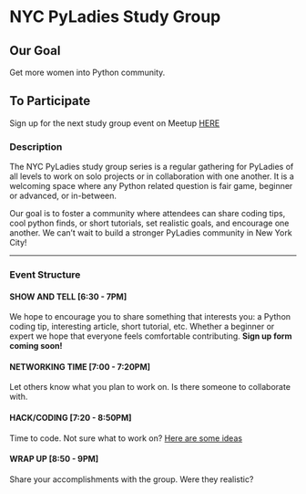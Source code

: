 # NYC PyLadies Study Group

## Our Goal
Get more women into Python community.

## To Participate
Sign up for the next study group event on Meetup [HERE](https://www.meetup.com/NYC-PyLadies/events/) 

### Description

The NYC PyLadies study group series is a regular gathering for PyLadies of all levels to work on solo projects or in collaboration with one another. It is a welcoming space where any Python related question is fair game, beginner or advanced, or in-between.

Our goal is to foster a community where attendees can share coding tips, cool python finds, or short tutorials, set realistic goals, and encourage one another. We can’t wait to build a stronger PyLadies community in New York City!

--- 

### Event Structure

#### SHOW AND TELL [6:30 - 7PM]
We hope to encourage you to share something that interests you: a Python coding tip, interesting article, short tutorial, etc. Whether a beginner or expert we hope that everyone feels comfortable contributing. **Sign up form coming soon!**

#### NETWORKING TIME [7:00 - 7:20PM]
Let others know what you plan to work on. Is there someone to collaborate with.

#### HACK/CODING [7:20 - 8:50PM]
Time to code. Not sure what to work on? [Here are some ideas](inspiration.md)

#### WRAP UP [8:50 - 9PM]
Share your accomplishments with the group. Were they realistic? 
